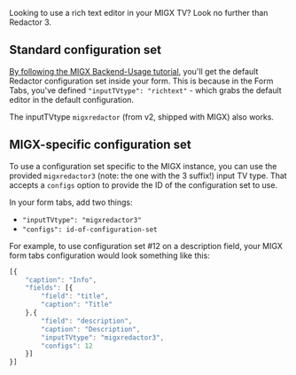 Looking to use a rich text editor in your MIGX TV? Look no further than Redactor 3.

## Standard configuration set

[By following the MIGX Backend-Usage tutorial](https://docs.modx.com/current/en/extras/migx/migx.backend-usage), you'll get the default Redactor configuration set inside your form. This is because in the Form Tabs, you've defined `"inputTVtype": "richtext"` - which grabs the default editor in the default configuration.

The inputTVtype `migxredactor` (from v2, shipped with MIGX) also works.

## MIGX-specific configuration set

To use a configuration set specific to the MIGX instance, you can use the provided `migxredactor3` (note: the one with the 3 suffix!) input TV type. That accepts a `configs` option to provide the ID of the configuration set to use.

In your form tabs, add two things:

- `"inputTVtype": "migxredactor3"`
- `"configs": id-of-configuration-set`

For example, to use configuration set #12 on a description field, your MIGX form tabs configuration would look something like this:

``` js
[{
    "caption": "Info",
    "fields": [{
        "field": "title",
        "caption": "Title"
    },{
        "field": "description",
        "caption": "Description",
        "inputTVtype": "migxredactor3",
        "configs": 12
    }]
}]
```

